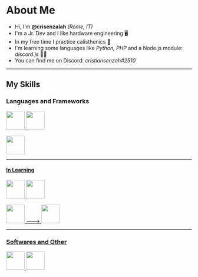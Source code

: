 # About Me

-  Hi, I’m **@crisenzalah** *(Rome, IT)*
-  I'm a Jr. Dev and I like hardware engineering 🖥️
-  In my free time I practice calisthenics 🍃
-  I'm learning some languages like *Python, PHP* and a Node.js module: *discord.js* 👨‍💻
-  You can find me on Discord: *cristiansenzah#2510*
________________________________________________________________________________________________________________________________________________________________

## My Skills

### Languages and Frameworks

<a href="https://javascript.com"> <img src="https://upload.wikimedia.org/wikipedia/commons/thumb/6/6a/JavaScript-logo.png/240px-JavaScript-logo.png" width="50" height="50"> <a href="https://html.com/"> <img src="https://upload.wikimedia.org/wikipedia/commons/thumb/6/61/HTML5_logo_and_wordmark.svg/800px-HTML5_logo_and_wordmark.svg.png" width="50" height="50">

 <a href="https://developer.mozilla.org/en-US/docs/Web/CSS">
 <img  src="https://camo.githubusercontent.com/edc736634dd35b0f4008e2f7db456136b9fc0e1e7a4078bb72c7352b1bdf8a7e/68747470733a2f2f776f726c64766563746f726c6f676f2e636f6d2f6c6f676f732f6373732d332e737667" width="50" height="50">
  
____________________________________________________________________________________________________________________________________________________________
  
 #### In Learning
  <a href="https://cplusplus.com/"> <img src="https://1.bp.blogspot.com/-WJqqttJzqeo/XO6f5_u8LBI/AAAAAAAAALs/UZjHu14x7dQlJQGB7IgHZkUkVBkYkEjZwCLcBGAs/s1600/kisspng-the-c-programming-language-computer-icons-comput-programming-5acadc2dec0be9.0824244915232440779669.jpg" width="50" height="50"> <a href="https://www.html.it/guide/guida-c/"> <img src="https://upload.wikimedia.org/wikipedia/commons/thumb/1/18/C_Programming_Language.svg/1200px-C_Programming_Language.svg.png" width="50" height="50">
   
<a href="https://nodejs.org/en/"> <img src="https://pluralsight2.imgix.net/paths/images/nodejs-45adbe594d.png" width="50" height="50">   --->                 <a href="https://discord.js.org/#/"> <img src="https://discord.js.org/static/djs_logo.png" width="50" length="50"> 
 
____________________________________________________________________________________________________________________________________________________________
 ### Softwares and Other
 <a href="https://discord.js.org/static/djs_logo.png"> <img src= "https://upload.wikimedia.org/wikipedia/commons/thumb/5/5f/Microsoft_Office_logo_%282019%E2%80%93present%29.svg/1200px-Microsoft_Office_logo_%282019%E2%80%93present%29.svg.png" width="50" length="50"> <a href="https://www.adobe.com/it/products/photoshop/landpb.html?gclid=CjwKCAjw79iaBhAJEiwAPYwoCJX3I9_LgG-YgtVBdkeLw1-OA5sV8NdDTKJBGbD6kjsgCvFjOekCwxoCZy0QAvD_BwE&mv=search&mv=search&sdid=LZ32SYVR&ef_id=CjwKCAjw79iaBhAJEiwAPYwoCJX3I9_LgG-YgtVBdkeLw1-OA5sV8NdDTKJBGbD6kjsgCvFjOekCwxoCZy0QAvD_BwE:G:s&s_kwcid=AL!3085!3!340641313435!e!!g!!adobe%20photoshop!1457478956!59242745680"> <img src="https://www.freepnglogos.com/uploads/photoshop-png-logo/photoshop-cc-icon-png-logo-2.png" width="50" length="50">
  








                        
